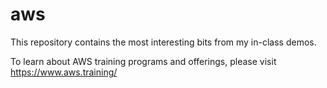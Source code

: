 # aws
This repository contains the most interesting bits from my in-class demos.

To learn about AWS training programs and offerings, please visit https://www.aws.training/ 
